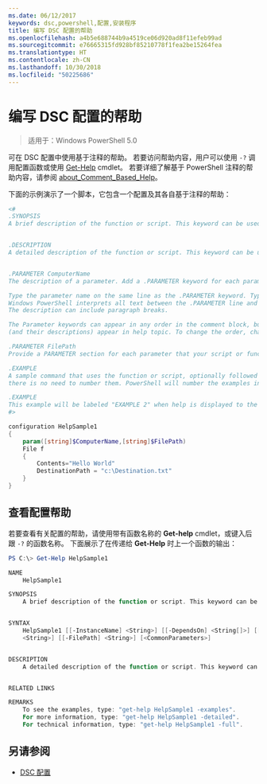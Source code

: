 ```yaml
---
ms.date: 06/12/2017
keywords: dsc,powershell,配置,安装程序
title: 编写 DSC 配置的帮助
ms.openlocfilehash: a4b5e688744b9a4519ce06d920ad8f11efeb99ad
ms.sourcegitcommit: e76665315fd928bf85210778f1fea2be15264fea
ms.translationtype: HT
ms.contentlocale: zh-CN
ms.lasthandoff: 10/30/2018
ms.locfileid: "50225686"
---
```

# <a name="writing-help-for-dsc-configurations"></a>编写 DSC 配置的帮助

>适用于：Windows PowerShell 5.0

可在 DSC 配置中使用基于注释的帮助。 若要访问帮助内容，用户可以使用 `-?` 调用配置函数或使用 [Get-Help](https://technet.microsoft.com/library/hh849696.aspx) cmdlet。 若要详细了解基于 PowerShell 注释的帮助内容，请参阅 [about_Comment_Based_Help](https://technet.microsoft.com/library/hh847834.aspx)。

下面的示例演示了一个脚本，它包含一个配置及其各自基于注释的帮助：

```powershell
<#
.SYNOPSIS
A brief description of the function or script. This keyword can be used only once for each configuration.


.DESCRIPTION
A detailed description of the function or script. This keyword can be used only once for each configuration.


.PARAMETER ComputerName
The description of a parameter. Add a .PARAMETER keyword for each parameter in the function or script syntax.

Type the parameter name on the same line as the .PARAMETER keyword. Type the parameter description on the lines following the .PARAMETER keyword.
Windows PowerShell interprets all text between the .PARAMETER line and the next keyword or the end of the comment block as part of the parameter description.
The description can include paragraph breaks.

The Parameter keywords can appear in any order in the comment block, but the function or script syntax determines the order in which the parameters
(and their descriptions) appear in help topic. To change the order, change the syntax.

.PARAMETER FilePath
Provide a PARAMETER section for each parameter that your script or function accepts.

.EXAMPLE
A sample command that uses the function or script, optionally followed by sample output and a description. Repeat this keyword for each example. If you have multiple examples,
there is no need to number them. PowerShell will number the examples in help text.

.EXAMPLE
This example will be labeled "EXAMPLE 2" when help is displayed to the user.
#>

configuration HelpSample1
{
    param([string]$ComputerName,[string]$FilePath)
    File f
    {
        Contents="Hello World"
        DestinationPath = "c:\Destination.txt"
    }
}
```

## <a name="viewing-configuration-help"></a>查看配置帮助

若要查看有关配置的帮助，请使用带有函数名称的 **Get-help** cmdlet，或键入后跟 `-?` 的函数名称。 下面展示了在传递给 **Get-Help** 时上一个函数的输出：

```powershell
PS C:\> Get-Help HelpSample1

NAME
    HelpSample1

SYNOPSIS
    A brief description of the function or script. This keyword can be used only once for each configuration.


SYNTAX
    HelpSample1 [[-InstanceName] <String>] [[-DependsOn] <String[]>] [[-OutputPath] <String>] [[-ConfigurationData] <Hashtable>] [[-ComputerName]
    <String>] [[-FilePath] <String>] [<CommonParameters>]


DESCRIPTION
    A detailed description of the function or script. This keyword can be used only once for each configuration.


RELATED LINKS

REMARKS
    To see the examples, type: "get-help HelpSample1 -examples".
    For more information, type: "get-help HelpSample1 -detailed".
    For technical information, type: "get-help HelpSample1 -full".
```

## <a name="see-also"></a>另请参阅
* [DSC 配置](configurations.md)